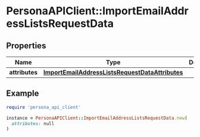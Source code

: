 # PersonaAPIClient::ImportEmailAddressListsRequestData

## Properties

| Name | Type | Description | Notes |
| ---- | ---- | ----------- | ----- |
| **attributes** | [**ImportEmailAddressListsRequestDataAttributes**](ImportEmailAddressListsRequestDataAttributes.md) |  |  |

## Example

```ruby
require 'persona_api_client'

instance = PersonaAPIClient::ImportEmailAddressListsRequestData.new(
  attributes: null
)
```

